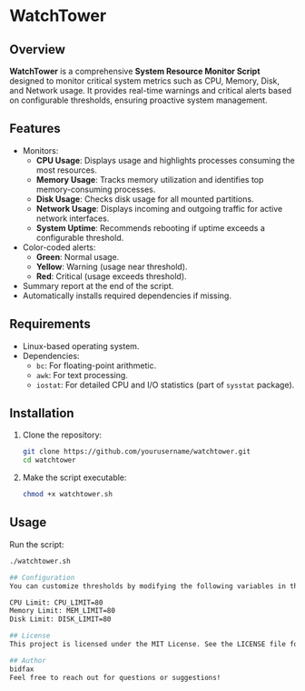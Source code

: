 # WatchTower  

## Overview  
**WatchTower** is a comprehensive **System Resource Monitor Script** designed to monitor critical system metrics such as CPU, Memory, Disk, and Network usage. It provides real-time warnings and critical alerts based on configurable thresholds, ensuring proactive system management.  

## Features  
- Monitors:  
  - **CPU Usage**: Displays usage and highlights processes consuming the most resources.  
  - **Memory Usage**: Tracks memory utilization and identifies top memory-consuming processes.  
  - **Disk Usage**: Checks disk usage for all mounted partitions.  
  - **Network Usage**: Displays incoming and outgoing traffic for active network interfaces.  
  - **System Uptime**: Recommends rebooting if uptime exceeds a configurable threshold.  
- Color-coded alerts:  
  - **Green**: Normal usage.  
  - **Yellow**: Warning (usage near threshold).  
  - **Red**: Critical (usage exceeds threshold).  
- Summary report at the end of the script.  
- Automatically installs required dependencies if missing.  

## Requirements   
- Linux-based operating system.  
- Dependencies:  
  - `bc`: For floating-point arithmetic.  
  - `awk`: For text processing.  
  - `iostat`: For detailed CPU and I/O statistics (part of `sysstat` package).  

## Installation  
1. Clone the repository:  
   ```bash  
   git clone https://github.com/yourusername/watchtower.git  
   cd watchtower  

2. Make the script executable:  
   ```bash
   chmod +x watchtower.sh  

## Usage  
Run the script:
  ```bash
  ./watchtower.sh  

## Configuration  
You can customize thresholds by modifying the following variables in the script:  

CPU Limit: CPU_LIMIT=80  
Memory Limit: MEM_LIMIT=80  
Disk Limit: DISK_LIMIT=80  

## License  
This project is licensed under the MIT License. See the LICENSE file for details.  

## Author  
bidfax  
Feel free to reach out for questions or suggestions!  

